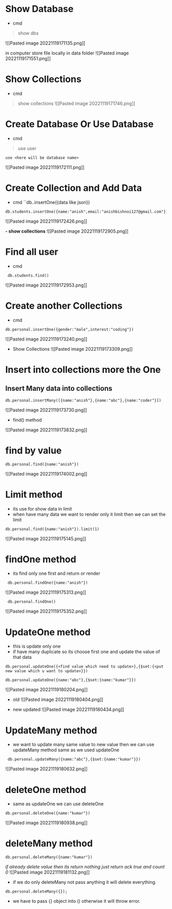 
# Show Database

- cmd
> show dbs

![[Pasted image 20221119171135.png]]



in computer store file locally in data folder
![[Pasted image 20221119171551.png]]


# Show Collections 
- cmd
> show collections
![[Pasted image 20221119171746.png]]



# Create Database Or Use Database

- cmd
> use user

``use <here will be database name>``

![[Pasted image 20221119172111.png]]

# Create Collection and Add Data
- cmd 
``db.<collections name>.insertOne({data like json})

```database
db.students.insertOne({name:"anish",email:"anishbishnoi127@gmail.com"})
```

![[Pasted image 20221119172426.png]]


**- show collections**
![[Pasted image 20221119172905.png]]


# Find all user 

- cmd
```database
 db.students.find()
```
![[Pasted image 20221119172953.png]]



# Create another Collections

- cmd
```database
db.personal.insertOne({gender:"male",interest:"coding"})
```

![[Pasted image 20221119173240.png]]

- Show Collections
![[Pasted image 20221119173309.png]]


# Insert into collections more the One
## Insert Many data into collections
```database
db.personal.insertMany([{name:"anish"},{name:"abc"},{name:"coder"}])
```

![[Pasted image 20221119173730.png]]

- find() method

![[Pasted image 20221119173832.png]]


# find by value

```database
db.personal.find({name:"anish"})
```

![[Pasted image 20221119174002.png]]


# Limit method 
- its use for show data in limit
- when have many data we want to render only it limit then we can set the limit
```database
db.personal.find({name:"anish"}).limit(1)
```
![[Pasted image 20221119175145.png]]


# findOne method
- its find only one first and return or render

```database
 db.personal.findOne({name:"anish"})
```

![[Pasted image 20221119175313.png]]

```database
 db.personal.findOne()
```

![[Pasted image 20221119175352.png]]


# UpdateOne method

- this is update only one 
-  if have many duplicate so its choose first one and update the value of that data

```database
db.personal.updateOne({<find value which need to update>},{$set:{<put new value which u want to update>}})
```


```database
db.personal.updateOne({name:"abc"},{$set:{name:"kumar"}})
```

![[Pasted image 20221119180204.png]]


- old
 ![[Pasted image 20221119180404.png]]

- new updated
![[Pasted image 20221119180434.png]]


# UpdateMany method
- we want to update many same value to new value then we can use updateMany method same as we used updateOne
```database
 db.personal.updateMany({name:"abc"},{$set:{name:"kumar"}})
```

![[Pasted image 20221119180632.png]]


# deleteOne method

- same as updateOne we can use deleteOne
```database
db.personal.deleteOne({name:"kumar"})
```


![[Pasted image 20221119180938.png]]

# deleteMany method


```database
db.personal.deleteMany({name:"kumar"})
```

*if already delete value then its return nothing just return ack true and count 0*
![[Pasted image 20221119181132.png]]


 - if we do only deleteMany not pass anything it will delete everything.
 ```database
 db.personal.deleteMany({});
```
- we have to pass {} object into () otherwise it will throw error.

